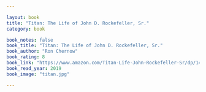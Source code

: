 ```yaml
---

layout: book
title: "Titan: The Life of John D. Rockefeller, Sr."
category: book

book_notes: false
book_title: "Titan: The Life of John D. Rockefeller, Sr."
book_author: "Ron Chernow"
book_rating: 8
book_link: "https://www.amazon.com/Titan-Life-John-Rockefeller-Sr/dp/1400077303"
book_read_year: 2019
book_image: "titan.jpg"

---
```

